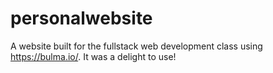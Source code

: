 # personalwebsite
A website built for the fullstack web development class using https://bulma.io/. It was a delight to use! 
